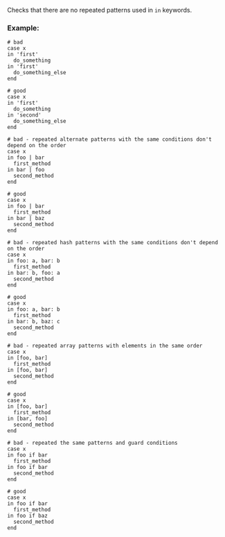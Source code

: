 Checks that there are no repeated patterns used in `in` keywords.

### Example:

    # bad
    case x
    in 'first'
      do_something
    in 'first'
      do_something_else
    end

    # good
    case x
    in 'first'
      do_something
    in 'second'
      do_something_else
    end

    # bad - repeated alternate patterns with the same conditions don't depend on the order
    case x
    in foo | bar
      first_method
    in bar | foo
      second_method
    end

    # good
    case x
    in foo | bar
      first_method
    in bar | baz
      second_method
    end

    # bad - repeated hash patterns with the same conditions don't depend on the order
    case x
    in foo: a, bar: b
      first_method
    in bar: b, foo: a
      second_method
    end

    # good
    case x
    in foo: a, bar: b
      first_method
    in bar: b, baz: c
      second_method
    end

    # bad - repeated array patterns with elements in the same order
    case x
    in [foo, bar]
      first_method
    in [foo, bar]
      second_method
    end

    # good
    case x
    in [foo, bar]
      first_method
    in [bar, foo]
      second_method
    end

    # bad - repeated the same patterns and guard conditions
    case x
    in foo if bar
      first_method
    in foo if bar
      second_method
    end

    # good
    case x
    in foo if bar
      first_method
    in foo if baz
      second_method
    end
